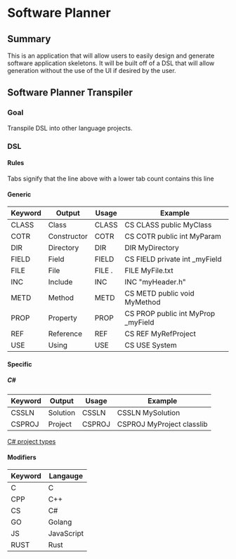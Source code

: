 # Software Planner

## Summary

This is an application that will allow users to easily design and generate software application skeletons. It will be built off of a DSL that will allow generation without the use of the UI if desired by the user.

## Software Planner Transpiler

### Goal

Transpile DSL into other language projects.

### DSL

#### Rules

Tabs signify that the line above with a lower tab count contains this line

#### Generic

| Keyword | Output      | Usage                                                                | Example                            |
| ------- | ----------- | -------------------------------------------------------------------- | ---------------------------------- |
| CLASS   | Class       | <modifier> CLASS <accessbility> <name>                               | CS CLASS public MyClass            |
| COTR    | Constructor | <modifier> COTR <accessibility> <param datatype> <param name>        | CS COTR public int MyParam         |
| DIR     | Directory   | DIR <name>                                                           | DIR MyDirectory                    |
| FIELD   | Field       | <modifier> FIELD <accessibility> <datatype> <name>                   | CS FIELD private int _myField      |
| FILE    | File        | FILE <name>.<extension>                                              | FILE MyFile.txt                    |
| INC     | Include     | INC <include>                                                        | INC "myHeader.h"                   |
| METD    | Method      | <modifier> METD <accessibility> <return type> <name>                 | CS METD public void MyMethod       |
| PROP    | Property    | <modifier> PROP <accessibility> <datatype> <name> <associated field> | CS PROP public int MyProp _myField |
| REF     | Reference   | <modifier> REF <name>                                                | CS REF MyRefProject                |
| USE     | Using       | <modifier> USE <name>                                                | CS USE System                      |

#### Specific

##### C#

| Keyword | Output   | Usage                        | Example                   |
| ------- | -------- | ---------------------------- | ------------------------- |
| CSSLN   | Solution | CSSLN <name>                 | CSSLN MySolution          |
| CSPROJ  | Project  | CSPROJ <name> <project type> | CSPROJ MyProject classlib |

[C# project types](https://learn.microsoft.com/en-us/dotnet/core/tools/dotnet-new)

#### Modifiers

| Keyword | Langauge   |
| ------- | ---------- |
| C       | C          |
| CPP     | C++        |
| CS      | C#         |
| GO      | Golang     |
| JS      | JavaScript |
| RUST    | Rust       |